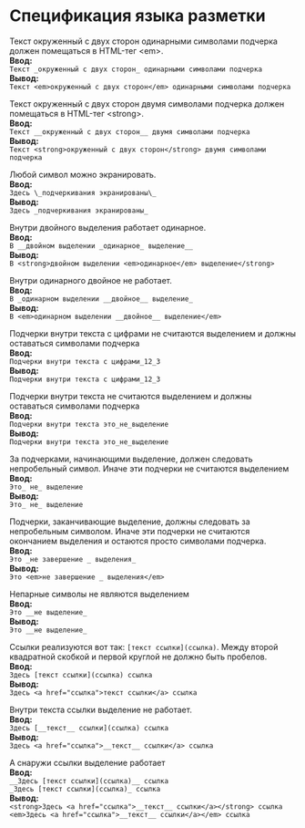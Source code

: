 # Спецификация языка разметки
Текст окруженный с двух сторон одинарными символами подчерка должен помещаться в HTML-тег \<em\>.    
__Ввод:__    
`Текст _окруженный с двух сторон_ одинарными символами подчерка`    
__Вывод:__    
`Текст <em>окруженный с двух сторон</em> одинарными символами подчерка`    

Текст окруженный с двух сторон двумя символами подчерка должен помещаться в HTML-тег \<strong\>.    
__Ввод:__    
`Текст __окруженный с двух сторон__ двумя символами подчерка`    
__Вывод:__    
`Текст <strong>окруженный с двух сторон</strong> двумя символами подчерка`    

Любой символ можно экранировать.    
__Ввод:__    
`Здесь \_подчеркивания экранированы\_`    
__Вывод:__    
`Здесь _подчеркивания экранированы_`    

Внутри двойного выделения работает одинарное.    
__Ввод:__    
`В __двойном выделении _одинарное_ выделение__`    
__Вывод:__    
`В <strong>двойном выделении <em>одинарное</em> выделение</strong>`    

Внутри одинарного двойное не работает.    
__Ввод:__    
`В _одинарном выделении __двойное__ выделение_`    
__Вывод:__    
`В <em>одинарном выделении __двойное__ выделение</em>`    

Подчерки внутри текста c цифрами не считаются выделением и должны оставаться символами подчерка    
__Ввод:__    
`Подчерки внутри текста c цифрами_12_3`    
__Вывод:__    
`Подчерки внутри текста c цифрами_12_3`    

Подчерки внутри текста не считаются выделением и должны оставаться символами подчерка    
__Ввод:__    
`Подчерки внутри текста это_не_выделение`    
__Вывод:__    
`Подчерки внутри текста это_не_выделение`    

За подчерками, начинающими выделение, должен следовать непробельный символ. Иначе эти подчерки не считаются выделением     
__Ввод:__    
`Это_ не_ выделение`    
__Вывод:__    
`Это_ не_ выделение`    

Подчерки, заканчивающие выделение, должны следовать за непробельным символом. Иначе эти подчерки не считаются окончанием выделения и остаются просто символами подчерка.    
__Ввод:__    
`Это _не завершение _ выделения_`    
__Вывод:__    
`Это <em>не завершение _ выделения</em>`

Непарные символы не являются выделением    
__Ввод:__    
`Это __не выделение_`    
__Вывод:__    
`Это __не выделение_`

Ссылки реализуются вот так: `[текст ссылки](ссылка)`. Между второй квадратной скобкой и первой круглой не должно быть пробелов.    
__Ввод:__       
`Здесь [текст ссылки](ссылка) ссылка`      
__Вывод:__     
`Здесь <a href="ссылка">текст ссылки</a> ссылка`

Внутри текста ссылки выделение не работает.         
__Ввод:__       
`Здесь [__текст__ ссылки](ссылка) ссылка`      
__Вывод:__     
`Здесь <a href="ссылка">__текст__ ссылки</a> ссылка`

А снаружи ссылки выделение работает        
__Ввод:__       
`__Здесь [текст ссылки](ссылка)__ ссылка`      
`_Здесь [текст ссылки](ссылка)_ ссылка`      
__Вывод:__     
`<strong>Здесь <a href="ссылка">__текст__ ссылки</a></strong> ссылка`      
`<em>Здесь <a href="ссылка">__текст__ ссылки</a></em> ссылка`      
